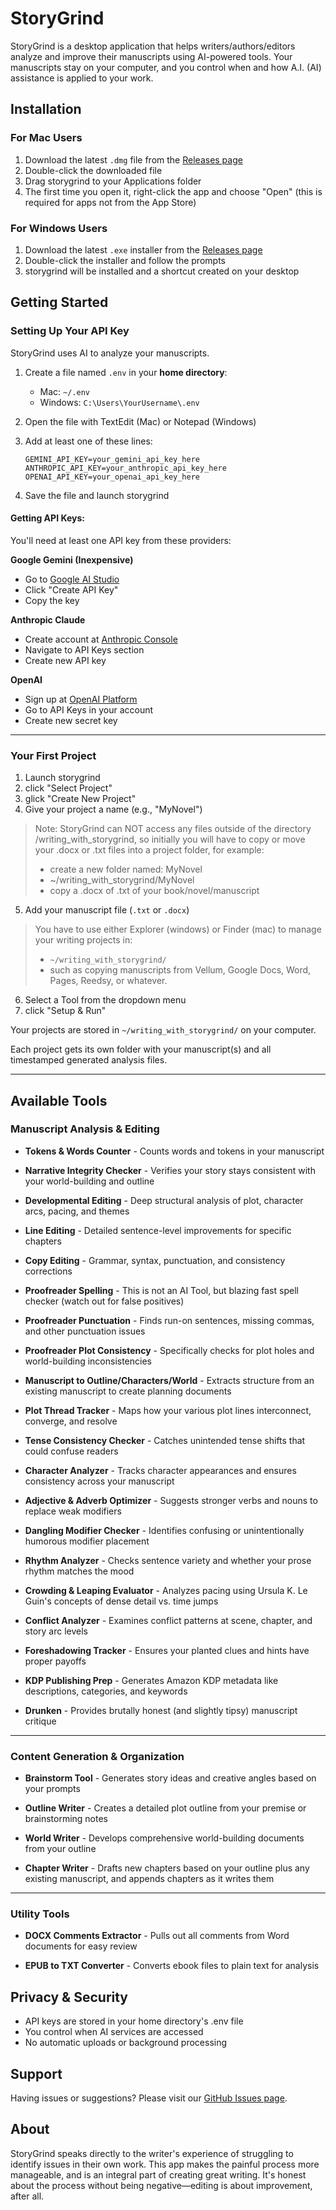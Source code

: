 # StoryGrind

StoryGrind is a desktop application that helps writers/authors/editors analyze and improve their manuscripts using AI-powered tools. Your manuscripts stay on your computer, and you control when and how A.I. (AI) assistance is applied to your work.

## Installation

### For Mac Users
1. Download the latest `.dmg` file from the [Releases page](https://github.com/cleesmith/storygrind/releases)
2. Double-click the downloaded file
3. Drag storygrind to your Applications folder
4. The first time you open it, right-click the app and choose "Open" (this is required for apps not from the App Store)

### For Windows Users  
1. Download the latest `.exe` installer from the [Releases page](https://github.com/cleesmith/storygrind/releases)
2. Double-click the installer and follow the prompts
3. storygrind will be installed and a shortcut created on your desktop

## Getting Started

### Setting Up Your API Key

StoryGrind uses AI to analyze your manuscripts.

1. Create a file named `.env` in your **home directory**:
   - Mac: `~/.env`
   - Windows: `C:\Users\YourUsername\.env`

2. Open the file with TextEdit (Mac) or Notepad (Windows)

3. Add at least one of these lines:
   ```
   GEMINI_API_KEY=your_gemini_api_key_here
   ANTHROPIC_API_KEY=your_anthropic_api_key_here
   OPENAI_API_KEY=your_openai_api_key_here
   ```

4. Save the file and launch storygrind

#### Getting API Keys:

You'll need at least one API key from these providers:

**Google Gemini (Inexpensive)**
- Go to [Google AI Studio](https://aistudio.google.com/app/apikey)
- Click "Create API Key"
- Copy the key

**Anthropic Claude**
- Create account at [Anthropic Console](https://console.anthropic.com/)
- Navigate to API Keys section
- Create new API key

**OpenAI**
- Sign up at [OpenAI Platform](https://platform.openai.com/)
- Go to API Keys in your account
- Create new secret key

---

### Your First Project

1. Launch storygrind
2. click "Select Project"
2. glick "Create New Project" 
3. Give your project a name (e.g., "MyNovel")

> Note: 
> StoryGrind can NOT access any files outside of the directory
> /writing_with_storygrind, so initially you will have to copy or 
> move your .docx or .txt files into a project folder, for example:
> - create a new folder named: MyNovel
> - ~/writing_with_storygrind/MyNovel
> - copy a .docx of .txt of your book/novel/manuscript

5. Add your manuscript file (`.txt` or `.docx`)
> You have to use either Explorer (windows) or Finder (mac) to manage your writing projects in:  
> - `~/writing_with_storygrind/` 
> - such as copying manuscripts from Vellum, Google Docs, Word, Pages, Reedsy, or whatever.

6. Select a Tool from the dropdown menu
7. click "Setup & Run"

Your projects are stored in `~/writing_with_storygrind/` on your computer. 

Each project gets its own folder with your manuscript(s) and all 
timestamped generated analysis files.

---

## Available Tools

### Manuscript Analysis & Editing

* **Tokens & Words Counter** - Counts words and tokens in your manuscript

* **Narrative Integrity Checker** - Verifies your story stays consistent with your world-building and outline

* **Developmental Editing** - Deep structural analysis of plot, character arcs, pacing, and themes

* **Line Editing** - Detailed sentence-level improvements for specific chapters

* **Copy Editing** - Grammar, syntax, punctuation, and consistency corrections

* **Proofreader Spelling** - This is not an AI Tool, but blazing fast spell checker (watch out for false positives)

* **Proofreader Punctuation** - Finds run-on sentences, missing commas, and other punctuation issues

* **Proofreader Plot Consistency** - Specifically checks for plot holes and world-building inconsistencies

* **Manuscript to Outline/Characters/World** - Extracts structure from an existing manuscript to create planning documents

* **Plot Thread Tracker** - Maps how your various plot lines interconnect, converge, and resolve

* **Tense Consistency Checker** - Catches unintended tense shifts that could confuse readers

* **Character Analyzer** - Tracks character appearances and ensures consistency across your manuscript

* **Adjective & Adverb Optimizer** - Suggests stronger verbs and nouns to replace weak modifiers

* **Dangling Modifier Checker** - Identifies confusing or unintentionally humorous modifier placement

* **Rhythm Analyzer** - Checks sentence variety and whether your prose rhythm matches the mood

* **Crowding & Leaping Evaluator** - Analyzes pacing using Ursula K. Le Guin's concepts of dense detail vs. time jumps

* **Conflict Analyzer** - Examines conflict patterns at scene, chapter, and story arc levels

* **Foreshadowing Tracker** - Ensures your planted clues and hints have proper payoffs

* **KDP Publishing Prep** - Generates Amazon KDP metadata like descriptions, categories, and keywords

* **Drunken** - Provides brutally honest (and slightly tipsy) manuscript critique

---

### Content Generation & Organization

* **Brainstorm Tool** - Generates story ideas and creative angles based on your prompts

* **Outline Writer** - Creates a detailed plot outline from your premise or brainstorming notes

* **World Writer** - Develops comprehensive world-building documents from your outline

* **Chapter Writer** - Drafts new chapters based on your outline plus any existing manuscript, and appends chapters as it writes them

---

### Utility Tools

* **DOCX Comments Extractor** - Pulls out all comments from Word documents for easy review

* **EPUB to TXT Converter** - Converts ebook files to plain text for analysis

## Privacy & Security

- API keys are stored in your home directory's .env file
- You control when AI services are accessed
- No automatic uploads or background processing

## Support

Having issues or suggestions? Please visit our [GitHub Issues page](https://github.com/cleesmith/storygrind/issues).

## About

StoryGrind speaks directly to the writer's experience of struggling to identify issues in their own work. This app makes the painful process more manageable, and is an integral part of creating great writing. It's honest about the process without being negative—editing is about improvement, after all.
